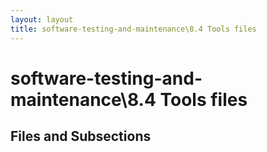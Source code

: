 ```yaml
---
layout: layout
title: software-testing-and-maintenance\8.4 Tools files
---
```


# software-testing-and-maintenance\8.4 Tools files

## Files and Subsections

